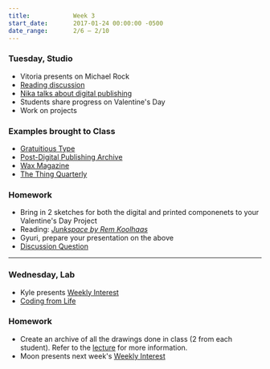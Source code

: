 ```yaml
---
title:            Week 3
start_date:       2017-01-24 00:00:00 -0500
date_range:       2/6 – 2/10
---
```


### Tuesday, Studio

- Vitoria presents on Michael Rock
- [Reading discussion](https://docs.google.com/document/d/1zuDVjVfYF44mFwhwZym9uvchGzFYygl-tE3azKHCU_0/edit?usp=sharin)
- [Nika talks about digital publishing](../assets/lectures/lecture3.pdf)
- Students share progress on Valentine's Day
- Work on projects

### Examples brought to Class
- [Gratuitious Type](http://gratuitoustype.com/)
- [Post-Digital Publishing Archive](http://p-dpa.net/)
- [Wax Magazine](http://readwax.com/)
- [The Thing Quarterly](https://thethingquarterly.com/)


### Homework

- Bring in 2 sketches for both the digital and printed componenets to your Valentine's Day Project
- Reading: [*Junkspace by Rem Koolhaas*](../assets/readings/koolhaas-rem_junkspace.pdf)
- Gyuri, prepare your presentation on the above
- [Discussion Question](https://docs.google.com/document/d/1nXUK-2kcULpVtGcLBrtIh5Yw2nuNAJIEA8Y8vKsuOiA/edit?usp=sharing)

---

### Wednesday, Lab

- Kyle presents [Weekly Interest](/projects/weekly_interest)
- [Coding from Life](/lectures/lab/coding-from-life)

### Homework

- Create an archive of all the drawings done in class (2 from each student). Refer to the [lecture](/lectures/lab/coding-from-life#homework) for more information.
- Moon presents next week's [Weekly Interest](/projects/weekly_interest)
